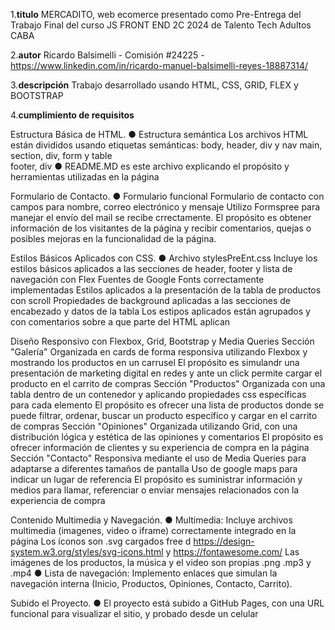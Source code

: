 1.**titulo**       MERCADITO, web ecomerce presentado como Pre-Entrega del Trabajo Final del curso JS FRONT END 2C 2024 de Talento Tech Adultos CABA

2.**autor**        Ricardo Balsimelli - Comisión #24225 - https://www.linkedin.com/in/ricardo-manuel-balsimelli-reyes-18887314/

3.**descripción**  Trabajo desarrollado usando HTML, CSS, GRID, FLEX y BOOTSTRAP

4.**cumplimiento de requisitos**

Estructura Básica de HTML.
	● Estructura semántica
		Los archivos HTML están divididos usando etiquetas semánticas: 
        body, header, div y nav 
        main, section, div, form y table  
        footer, div
	● README.MD 
		es este archivo explicando el propósito y herramientas utilizadas en la página 

Formulario de Contacto.
	● Formulario funcional
		Formulario de contacto con campos para nombre, correo electrónico y mensaje
		Utilizo Formspree para manejar el envío del mail se recibe crrectamente.
        El propósito es obtener información de los visitantes de la página y recibir comentarios, quejas o posibles mejoras en la funcionalidad de la página.

Estilos Básicos Aplicados con CSS.
	● Archivo stylesPreEnt.css 
		Incluye los estilos básicos aplicados a las secciones de header, footer y lista de navegación con Flex
		Fuentes de Google Fonts correctamente implementadas
        Estilos aplicados a la presentación de la tabla de productos con scroll
		Propiedades de background aplicadas a las secciones de encabezado y datos de la tabla
        Los estipos aplicados están agrupados y con comentarios sobre a que parte del HTML aplican

Diseño Responsivo con Flexbox, Grid, Bootstrap y Media Queries
Sección "Galería"
		Organizada en cards de forma responsiva utilizando Flexbox y mostrando los productos en un carrusel
        El propósito es simulandr una presentación de marketing digital en redes y ante un click permite cargar el producto en el carrito de compras 
Sección "Productos"
		Organizada con una tabla dentro de un contenedor y aplicando propiedades css específicas para cada elemento
        El propósito es ofrecer una lista de productos donde se puede filtrar, ordenar, buscar un producto específico y cargar en el carrito de compras
Sección "Opiniones"
		Organizada utilizando Grid, con una distribución lógica y estética de las opiniones y comentarios
        El propósito es ofrecer información de clientes y su experiencia de compra en la página
Sección "Contacto"
		Responsiva mediante el uso de Media Queries para adaptarse a diferentes tamaños de pantalla
        Uso de google maps para indicar un lugar de referencia 
        El propósito es suministrar información y medios para llamar, referenciar o enviar mensajes relacionados con la experiencia de compra

Contenido Multimedia y Navegación.
	● Multimedia: 
		Incluye archivos multimedia (imagenes, video o iframe) correctamente integrado en la página
        Los íconos son .svg cargados free d https://design-system.w3.org/styles/svg-icons.html y https://fontawesome.com/
        Las imágenes de los productos, la música y el video son propias .png  .mp3 y .mp4
	● Lista de navegación: 
		Implemento enlaces que simulan la navegación interna (Inicio, Productos, Opiniones, Contacto, Carrito).

Subido el Proyecto.
	● El proyecto está subido a GitHub Pages, con una URL funcional para visualizar el sitio, y probado desde un celular



